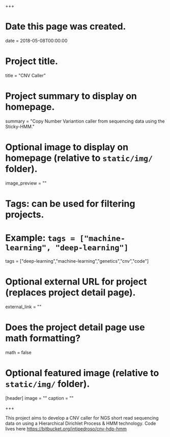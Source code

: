 +++
# Date this page was created.
date = 2018-05-08T00:00:00

# Project title.
title = "CNV Caller"

# Project summary to display on homepage.
summary = "Copy Number Variantion caller from sequencing data using the Sticky-HMM."

# Optional image to display on homepage (relative to `static/img/` folder).
image_preview = ""

# Tags: can be used for filtering projects.
# Example: `tags = ["machine-learning", "deep-learning"]`
tags = ["deep-learning","machine-learning","genetics","cnv","code"]

# Optional external URL for project (replaces project detail page).
external_link = ""

# Does the project detail page use math formatting?
math = false

# Optional featured image (relative to `static/img/` folder).
[header]
image = ""
caption = ""

+++

This project aims to develop a CNV caller for NGS short read sequencing data on using a Hierarchical Dirichlet Process & HMM technology. Code lives here https://bitbucket.org/intipedroso/cnv-hdp-hmm 

